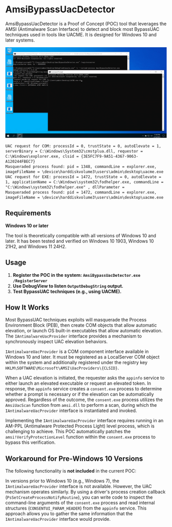 # AmsiBypassUacDetector

AmsiBypassUacDetector is a Proof of Concept (POC) tool that leverages the AMSI (Antimalware Scan Interface) to detect and block most BypassUAC techniques used in tools like UACME. It is designed for Windows 10 and later systems.

![demo](demo.gif)

```
UAC request for COM: processId = 0, trustState = 0, autoElevate = 1, serverBinary = C:\Windows\System32\cmstplua.dll, requestor = C:\Windows\explorer.exe, clsid = {3E5FC7F9-9A51-4367-9063-A120244FBEC7}
Masqueraded process found: pid = 1348, commandLine = explorer.exe, imageFileName = \device\harddiskvolume3\users\admin\desktop\uacme.exe
UAC request for EXE: processId = 1472, trustState = 0, autoElevate = 1, applicationName = C:\Windows\system32\fodhelper.exe, commandLine = "C:\Windows\system32\fodhelper.exe" , dllParameter =
Masqueraded process found: pid = 1472, commandLine = explorer.exe, imageFileName = \device\harddiskvolume3\users\admin\desktop\uacme.exe
```

## Requirements

**Windows 10 or later**

The tool is theoretically compatible with all versions of Windows 10 and later. It has been tested and verified on Windows 10 1903, Windows 10 21H2, and Windows 11 24H2.

## Usage

1. **Register the POC in the system: `AmsiBypassUacDetector.exe /RegisterServer`**
2. **Use DebugView to listen `OutputDebugString` output.**
3. **Test BypassUAC techniques (e.g., using UACME).**

## How It Works

Most BypassUAC techniques exploits will masquerade the Process Environment Block (PEB), then create COM objects that allow automatic elevation, or launch OS built-in executables that allow automatic elevation. The `IAntimalwareUacProvider` interface provides a mechanism to synchronously inspect UAC elevation behaviors.

`IAntimalwareUacProvider` is a COM component interface available in Windows 10 and later. It must be registered as a LocalServer COM object within the system and additionally registered under the registry key `HKLM\SOFTWARE\Microsoft\AMSI\UacProviders\{CLSID}`.

When a UAC elevation is initiated, the requester asks the `appinfo` service to either launch an elevated executable or request an elevated token. In response, the `appinfo` service creates a `consent.exe` process to determine whether a prompt is necessary or if the elevation can be automatically approved. Regardless of the outcome, the `consent.exe` process utilizes the `AmsiUacScan` function from `amsi.dll` to perform a scan, during which the `IAntimalwareUacProvider` interface is instantiated and invoked.

Implementing the `IAntimalwareUacProvider` interface requires running in an AM-PPL (Antimalware Protected Process Light) level process, which is challenging to achieve. This POC automatically patches the `amsi!VerifyProtectionLevel` function within the `consent.exe` process to bypass this verification.

## Workaround for Pre-Windows 10 Versions

The following functionality is **not included** in the current POC:

In versions prior to Windows 10 (e.g., Windows 7), the `IAntimalwareUacProvider` interface is not available. However, the UAC mechanism operates similarly. By using a driver's process creation callback (`PsSetCreateProcessNotifyRoutine`), you can write code to inspect the command-line arguments of the `consent.exe` process and read internal structures (`CONSENTUI_PARAM_HEADER`) from the `appinfo` service. This approach allows you to gather the same information that the `IAntimalwareUacProvider` interface would provide.
